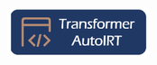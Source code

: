 <p align="center">
<img src="https://github.com/ESGIRT/ESEM2024-TransformerIRT/raw/main/logo.png" alt="TAIRT" width="50%" />
</p>
